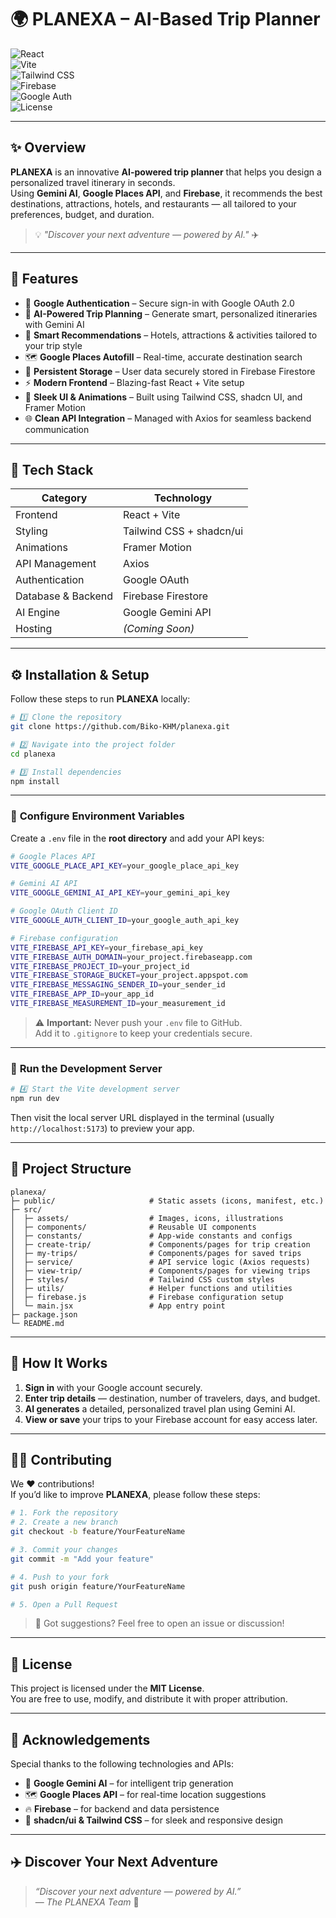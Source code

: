# 🌍 **PLANEXA – AI-Based Trip Planner**

![React](https://img.shields.io/badge/React-18.0.0-blue?logo=react)  
![Vite](https://img.shields.io/badge/Vite-frontend-yellow?logo=vite)  
![Tailwind CSS](https://img.shields.io/badge/TailwindCSS-3.x-38B2AC?logo=tailwindcss)  
![Firebase](https://img.shields.io/badge/Firebase-Backend-orange?logo=firebase)  
![Google Auth](https://img.shields.io/badge/Google%20Auth-OAuth2-red?logo=google)  
![License](https://img.shields.io/badge/license-MIT-green)

---

## ✨ **Overview**

**PLANEXA** is an innovative **AI-powered trip planner** that helps you design a personalized travel itinerary in seconds.  
Using **Gemini AI**, **Google Places API**, and **Firebase**, it recommends the best destinations, attractions, hotels, and restaurants — all tailored to your preferences, budget, and duration.

> 💡 *"Discover your next adventure — powered by AI."* ✈️  

---

## 🚀 **Features**

- 🔐 **Google Authentication** – Secure sign-in with Google OAuth 2.0  
- 🧠 **AI-Powered Trip Planning** – Generate smart, personalized itineraries with Gemini AI  
- 🏨 **Smart Recommendations** – Hotels, attractions & activities tailored to your trip style  
- 🗺️ **Google Places Autofill** – Real-time, accurate destination search  
- 💾 **Persistent Storage** – User data securely stored in Firebase Firestore  
- ⚡ **Modern Frontend** – Blazing-fast React + Vite setup  
- 💫 **Sleek UI & Animations** – Built using Tailwind CSS, shadcn UI, and Framer Motion  
- 🌐 **Clean API Integration** – Managed with Axios for seamless backend communication  

---

## 🧠 **Tech Stack**

| **Category**         | **Technology**                      |
|----------------------|-------------------------------------|
| Frontend             | React + Vite                        |
| Styling              | Tailwind CSS + shadcn/ui            |
| Animations           | Framer Motion                       |
| API Management       | Axios                               |
| Authentication       | Google OAuth                        |
| Database & Backend   | Firebase Firestore                  |
| AI Engine            | Google Gemini API                   |
| Hosting              | *(Coming Soon)*                     |

---

## ⚙️ **Installation & Setup**

Follow these steps to run **PLANEXA** locally:

```bash
# 1️⃣ Clone the repository
git clone https://github.com/Biko-KHM/planexa.git

# 2️⃣ Navigate into the project folder
cd planexa

# 3️⃣ Install dependencies
npm install
```

---

### 🔑 **Configure Environment Variables**

Create a `.env` file in the **root directory** and add your API keys:

```bash
# Google Places API
VITE_GOOGLE_PLACE_API_KEY=your_google_place_api_key

# Gemini AI API
VITE_GOOGLE_GEMINI_AI_API_KEY=your_gemini_api_key

# Google OAuth Client ID
VITE_GOOGLE_AUTH_CLIENT_ID=your_google_auth_api_key

# Firebase configuration
VITE_FIREBASE_API_KEY=your_firebase_api_key
VITE_FIREBASE_AUTH_DOMAIN=your_project.firebaseapp.com
VITE_FIREBASE_PROJECT_ID=your_project_id
VITE_FIREBASE_STORAGE_BUCKET=your_project.appspot.com
VITE_FIREBASE_MESSAGING_SENDER_ID=your_sender_id
VITE_FIREBASE_APP_ID=your_app_id
VITE_FIREBASE_MEASUREMENT_ID=your_measurement_id
```

> ⚠️ **Important:** Never push your `.env` file to GitHub.  
Add it to `.gitignore` to keep your credentials secure.

---

### 🧩 **Run the Development Server**

```bash
# 4️⃣ Start the Vite development server
npm run dev
```

Then visit the local server URL displayed in the terminal (usually `http://localhost:5173`) to preview your app.

---

## 📂 **Project Structure**

```
planexa/
├─ public/                     # Static assets (icons, manifest, etc.)
├─ src/
│  ├─ assets/                  # Images, icons, illustrations
│  ├─ components/              # Reusable UI components
│  ├─ constants/               # App-wide constants and configs
│  ├─ create-trip/             # Components/pages for trip creation
│  ├─ my-trips/                # Components/pages for saved trips
│  ├─ service/                 # API service logic (Axios requests)
│  ├─ view-trip/               # Components/pages for viewing trips
│  ├─ styles/                  # Tailwind CSS custom styles
│  ├─ utils/                   # Helper functions and utilities
│  ├─ firebase.js              # Firebase configuration setup
│  └─ main.jsx                 # App entry point
├─ package.json
└─ README.md
```

---

## 🧭 **How It Works**

1. **Sign in** with your Google account securely.  
2. **Enter trip details** — destination, number of travelers, days, and budget.  
3. **AI generates** a detailed, personalized travel plan using Gemini AI.  
4. **View or save** your trips to your Firebase account for easy access later.  

---

## 🧑‍💻 **Contributing**

We ❤️ contributions!  
If you’d like to improve **PLANEXA**, please follow these steps:

```bash
# 1. Fork the repository
# 2. Create a new branch
git checkout -b feature/YourFeatureName

# 3. Commit your changes
git commit -m "Add your feature"

# 4. Push to your fork
git push origin feature/YourFeatureName

# 5. Open a Pull Request
```

> 💬 Got suggestions? Feel free to open an issue or discussion!

---

## 🪪 **License**

This project is licensed under the **MIT License**.  
You are free to use, modify, and distribute it with proper attribution.

---

## 🌟 **Acknowledgements**

Special thanks to the following technologies and APIs:

- 🧠 **Google Gemini AI** – for intelligent trip generation  
- 🗺️ **Google Places API** – for real-time location suggestions  
- 🔥 **Firebase** – for backend and data persistence  
- 🎨 **shadcn/ui & Tailwind CSS** – for sleek and responsive design  

---

## ✈️ **Discover Your Next Adventure**

> *“Discover your next adventure — powered by AI.”*  
> — *The PLANEXA Team* 💫  